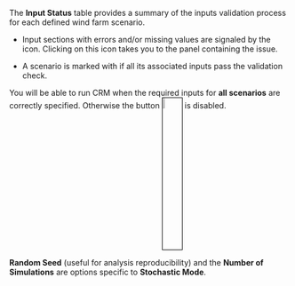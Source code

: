 The **Input Status** table provides a summary of the inputs validation
process for each defined wind farm scenario.

- Input sections with errors and/or missing values are signaled by the <i
role="presentation" aria-label="times icon" style="color: rgb(212, 4, 4);
--fa-beat-fade-opacity: 0.7; --fa-beat-fade-scale: 1.15;" class="fa fa-times
fa-lg fa-beat-fade"></i> icon. Clicking on this icon takes you to the panel
containing the issue.

- A scenario is marked with <i role="presentation" aria-label="check-circle
icon" style="color: green;" class="fa fa-check-circle fa-lg"></i> if all its
associated inputs pass the validation check.

You will be able to run CRM when the required inputs for **all scenarios** are
correctly specified. Otherwise the button <img src="www/img_run_sCRM_bttn.png"
height="7%" width="7%" style="border: 1px solid; color: black"/> is disabled.

**Random Seed** (useful for analysis reproducibility) and the **Number of
Simulations** are options specific to **Stochastic Mode**. 